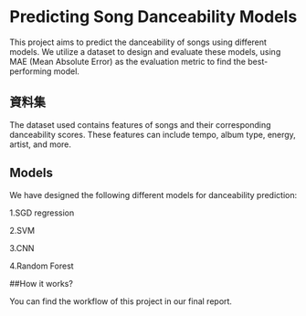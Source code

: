 # Predicting Song Danceability Models

This project aims to predict the danceability of songs using different models. We utilize a dataset to design and evaluate these models, using MAE (Mean Absolute Error) as the evaluation metric to find the best-performing model.

## 資料集

The dataset used contains features of songs and their corresponding danceability scores. These features can include tempo, album type, energy, artist, and more.

## Models

We have designed the following different models for danceability prediction:

1.SGD regression

2.SVM

3.CNN

4.Random Forest

##How it works?

You can find the workflow of this project in our final report.
